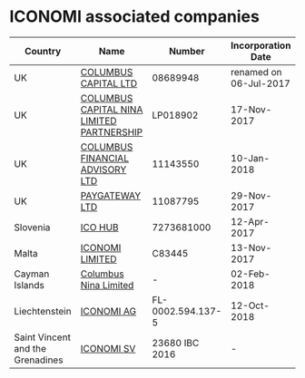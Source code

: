 # ICONOMI associated companies
Country | Name | Number | Incorporation Date
---|---|---|---
UK | [COLUMBUS CAPITAL LTD](https://beta.companieshouse.gov.uk/company/08689948) | 08689948 | renamed on 06-Jul-2017
UK | [COLUMBUS CAPITAL NINA LIMITED PARTNERSHIP](https://beta.companieshouse.gov.uk/company/LP018902) | LP018902 | 17-Nov-2017 
UK | [COLUMBUS FINANCIAL ADVISORY LTD](https://beta.companieshouse.gov.uk/company/11143550) | 11143550 | 10-Jan-2018
UK | [PAYGATEWAY LTD](https://beta.companieshouse.gov.uk/company/11087795) | 11087795 | 29-Nov-2017
Slovenia | [ICO HUB](https://www.bizi.si/ICO-HUB-D-O-O/maticno-podjetje/) | 7273681000 | 12-Apr-2017
Malta | [ICONOMI LIMITED](https://opencorporates.com/companies/mt/C83445) | C83445 | 13-Nov-2017
Cayman Islands | [Columbus Nina Limited](https://www.columbusfinancialadvisory.com/cfa-blog/2018/3/15/columbus-nina-limited-incorporated) | - | 02-Feb-2018
Liechtenstein | [ICONOMI AG](http://www.oera.li/webservices/HRG/HRG.asmx/getHRGHTML?chnr=0002594137&amt=690&toBeModified=0&validOnly=11000&lang=1&sort=0) | FL-0002.594.137-5 | 12-Oct-2018
Saint Vincent and the Grenadines | [ICONOMI SV](http://www.info-clipper.com/en/company/st-vincent-the-grenadines/iconomi-inc.vcddig9kb.html) | 23680 IBC 2016 | -
